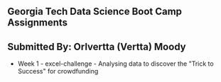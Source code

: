## Georgia Tech Data Science Boot Camp Assignments
## Submitted By: Orlvertta (Vertta) Moody
- Week 1 - excel-challenge - Analysing data to discover the "Trick to Success" for crowdfunding
